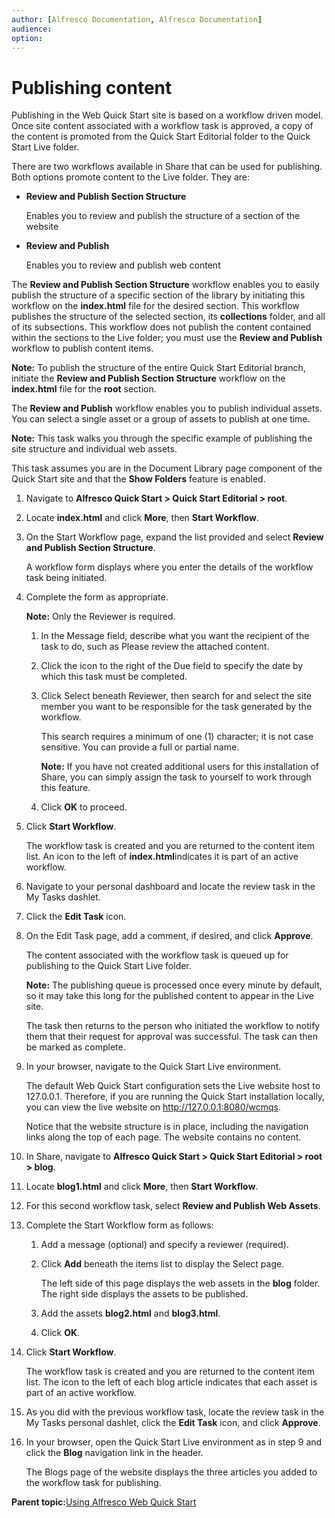 ```yaml
---
author: [Alfresco Documentation, Alfresco Documentation]
audience: 
option: 
---
```


# Publishing content

Publishing in the Web Quick Start site is based on a workflow driven model. Once site content associated with a workflow task is approved, a copy of the content is promoted from the Quick Start Editorial folder to the Quick Start Live folder.

There are two workflows available in Share that can be used for publishing. Both options promote content to the Live folder. They are:

-   **Review and Publish Section Structure**

    Enables you to review and publish the structure of a section of the website

-   **Review and Publish**

    Enables you to review and publish web content


The **Review and Publish Section Structure** workflow enables you to easily publish the structure of a specific section of the library by initiating this workflow on the **index.html** file for the desired section. This workflow publishes the structure of the selected section, its **collections** folder, and all of its subsections. This workflow does not publish the content contained within the sections to the Live folder; you must use the **Review and Publish** workflow to publish content items.

**Note:** To publish the structure of the entire Quick Start Editorial branch, initiate the **Review and Publish Section Structure** workflow on the **index.html** file for the **root** section.

The **Review and Publish** workflow enables you to publish individual assets. You can select a single asset or a group of assets to publish at one time.

**Note:** This task walks you through the specific example of publishing the site structure and individual web assets.

This task assumes you are in the Document Library page component of the Quick Start site and that the **Show Folders** feature is enabled.

1.  Navigate to **Alfresco Quick Start \> Quick Start Editorial \> root**.

2.  Locate **index.html** and click **More**, then **Start Workflow**.

3.  On the Start Workflow page, expand the list provided and select **Review and Publish Section Structure**.

    A workflow form displays where you enter the details of the workflow task being initiated.

4.  Complete the form as appropriate.

    **Note:** Only the Reviewer is required.

    1.  In the Message field, describe what you want the recipient of the task to do, such as Please review the attached content.

    2.  Click the icon to the right of the Due field to specify the date by which this task must be completed.

    3.  Click Select beneath Reviewer, then search for and select the site member you want to be responsible for the task generated by the workflow.

        This search requires a minimum of one \(1\) character; it is not case sensitive. You can provide a full or partial name.

        **Note:** If you have not created additional users for this installation of Share, you can simply assign the task to yourself to work through this feature.

    4.  Click **OK** to proceed.

5.  Click **Start Workflow**.

    The workflow task is created and you are returned to the content item list. An icon to the left of **index.html**indicates it is part of an active workflow.

6.  Navigate to your personal dashboard and locate the review task in the My Tasks dashlet.

7.  Click the **Edit Task** icon.

8.  On the Edit Task page, add a comment, if desired, and click **Approve**.

    The content associated with the workflow task is queued up for publishing to the Quick Start Live folder.

    **Note:** The publishing queue is processed once every minute by default, so it may take this long for the published content to appear in the Live site.

    The task then returns to the person who initiated the workflow to notify them that their request for approval was successful. The task can then be marked as complete.

9.  In your browser, navigate to the Quick Start Live environment.

    The default Web Quick Start configuration sets the Live website host to 127.0.0.1. Therefore, if you are running the Quick Start installation locally, you can view the live website on http://127.0.0.1:8080/wcmqs.

    Notice that the website structure is in place, including the navigation links along the top of each page. The website contains no content.

10. In Share, navigate to **Alfresco Quick Start \> Quick Start Editorial \> root \> blog**.

11. Locate **blog1.html** and click **More**, then **Start Workflow**.

12. For this second workflow task, select **Review and Publish Web Assets**.

13. Complete the Start Workflow form as follows:

    1.  Add a message \(optional\) and specify a reviewer \(required\).

    2.  Click **Add** beneath the items list to display the Select page.

        The left side of this page displays the web assets in the **blog** folder. The right side displays the assets to be published.

    3.  Add the assets **blog2.html** and **blog3.html**.

    4.  Click **OK**.

14. Click **Start Workflow**.

    The workflow task is created and you are returned to the content item list. The icon to the left of each blog article indicates that each asset is part of an active workflow.

15. As you did with the previous workflow task, locate the review task in the My Tasks personal dashlet, click the **Edit Task** icon, and click **Approve**.

16. In your browser, open the Quick Start Live environment as in step 9 and click the **Blog** navigation link in the header.

    The Blogs page of the website displays the three articles you added to the workflow task for publishing.


**Parent topic:**[Using Alfresco Web Quick Start](../concepts/qs-intro.md)

